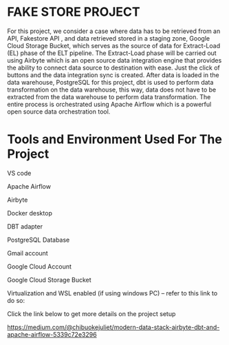 # FAKE STORE PROJECT
For this project, we consider a case where data has to be retrieved from an API, Fakestore API , and data retrieved stored in a staging zone, Google Cloud Storage Bucket, which serves as the source of data for Extract-Load (EL) phase of the ELT pipeline. The Extract-Load phase will be carried out using Airbyte which is an open source data integration engine that provides the ability to connect data source to destination with ease. Just the click of buttons and the data integration sync is created. After data is loaded in the data warehouse, PostgreSQL for this project, dbt is used to perform data transformation on the data warehouse, this way, data does not have to be extracted from the data warehouse to perform data transformation.  The entire process is orchestrated using Apache Airflow which is a powerful open source data orchestration tool.

# Tools and Environment Used For The Project

VS code 

Apache Airflow

Airbyte

Docker desktop

DBT adapter

PostgreSQL Database

Gmail account

Google Cloud Account

Google Cloud Storage Bucket

Virtualization and WSL enabled (if using windows PC) – refer to this link to do so:

Click the link below to get more details on the project setup

https://medium.com/@chibuokejuliet/modern-data-stack-airbyte-dbt-and-apache-airflow-5339c72e3296
